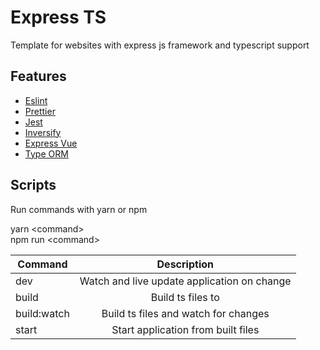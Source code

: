# Express TS
Template for websites with express js framework and typescript support

## Features
- [Eslint](https://github.com/eslint/eslint)
- [Prettier](https://github.com/prettier/prettier)
- [Jest](https://github.com/facebook/jest)
- [Inversify](https://github.com/inversify/InversifyJS)
- [Express Vue](https://github.com/express-vue/express-vue)
- [Type ORM](https://github.com/typeorm/typeorm)


## Scripts

Run commands with yarn or npm

yarn \<command><br>
npm run \<command>

|Command    |Description|
| ----------|:-------------:|
|dev        |Watch and live update application on change|
|build      |Build ts files to|
|build:watch|Build ts files and watch for changes|
|start      |Start application from built files|
